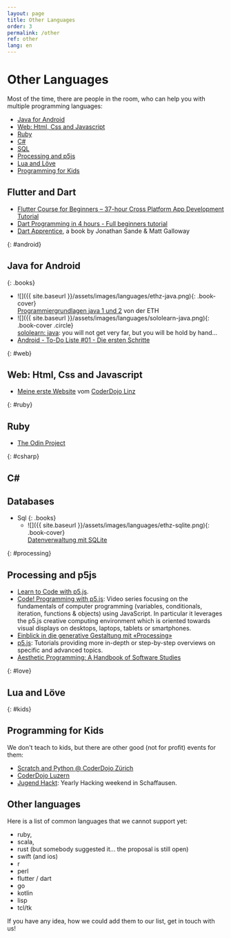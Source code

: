 ```yaml
---
layout: page
title: Other Languages
order: 3
permalink: /other
ref: other
lang: en
---
```


# Other Languages

Most of the time, there are people in the room, who can help you with multiple programming languages:

- [Java for Android](#java)
- [Web: Html, Css and Javascript](#web)
- [Ruby](#ruby)
- [C#](#csharp)
- [SQL](#sql)
- [Processing and p5js](#processing)
- [Lua and Löve](#love)
- [Programming for Kids](#kids)

## Flutter and Dart

- [Flutter Course for Beginners – 37-hour Cross Platform App Development Tutorial](https://www.youtube.com/watch?v=VPvVD8t02U8)
- [Dart Programming in 4 hours - Full beginners tutorial](https://www.youtube.com/watch?v=5xlVP04905w)
- [Dart Apprentice](https://www.raywenderlich.com/books/dart-apprentice), a book by Jonathan Sande & Matt Galloway

{: #android}
## Java for Android

{: .books}
- ![]({{ site.baseurl }}/assets/images/languages/ethz-java.png){: .book-cover}  
  [Programmiergrundlagen java 1 und 2](https://www.et.ethz.ch/) von der ETH
- ![]({{ site.baseurl }}/assets/images/languages/sololearn-java.png){: .book-cover .circle}  
  [sololearn: java](https://www.sololearn.com/course/java/): you will not get very far, but you will be hold by hand...
- [Android - To-Do Liste #01 - Die ersten Schritte](https://www.youtube.com/watch?v=zEs-z8lLO-c)

{: #web}
## Web: Html, Css and Javascript

- [Meine erste Website](https://coderdojo-linz.github.io/trainingsanleitungen/web/html-meine-erste-webseite.html) vom [CoderDojo Linz](https://coderdojo-linz.github.io)

{: #ruby}
## Ruby

- [The Odin Project](https://www.theodinproject.com/)

{: #csharp}
## C#

## Databases

- Sql
  {: .books}
  - ![]({{ site.baseurl }}/assets/images/languages/ethz-sqlite.png){: .book-cover}  
  [Datenverwaltung mit SQLite]()

{: #processing}
## Processing and p5js

- [Learn to Code with p5.js](https://happycoding.io/tutorials/p5js/).
- [Code! Programming with p5.js](https://thecodingtrain.com/beginners/p5js/): Video series focusing on the fundamentals of computer programming (variables, conditionals, iteration, functions & objects) using JavaScript. In particular it leverages the p5.js creative computing environment which is oriented towards visual displays on desktops, laptops, tablets or smartphones.
- [Einblick in die generative Gestaltung mit «Processing»](http://processing.internauta.ch/)
- [p5.js](https://p5js.org/learn/): Tutorials providing more in-depth or step-by-step overviews on specific and advanced topics.
- [Aesthetic Programming: A Handbook of Software Studies](http://openhumanitiespress.org/books/download/Soon-Cox_2020_Aesthetic-Programming.pdf)


{: #love}
## Lua and Löve

{: #kids}
## Programming for Kids

We don't teach to kids, but there are other good (not for profit) events for them:

- [Scratch and Python @ CoderDojo Zürich](http://coderdojozh.ch/)
- [CoderDojo Luzern](https://coderdojoluzern.ch/)
- [Jugend Hackt](https://jugendhackt.org/events/ch/): Yearly Hacking weekend in Schaffausen.

## Other languages

Here is a list of common languages that we cannot support yet:

- ruby,
- scala,
- rust (but somebody suggested it... the proposal is still open)
- swift (and ios)
- r
- perl
- flutter / dart
- go
- kotlin
- lisp
- tcl/tk

If you have any idea, how we could add them to our list, get in touch with us!
